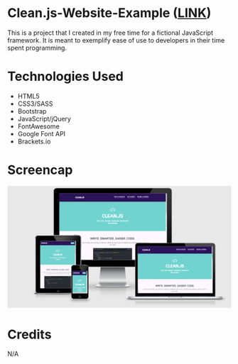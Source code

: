 # Clean.js-Website-Example (<a href="https://lauramwall.github.io/Clean.js-Website-Example/" target="_blank">LINK</a>)

This is a project that I created in my free time for a fictional JavaScript framework. It is meant to exemplify ease of use to developers in their time spent programming.

# Technologies Used

<ul>
  <li>HTML5</li>
  <li>CSS3/SASS</li>
  <li>Bootstrap</li>
  <li>JavaScript/jQuery</li>
  <li>FontAwesome</li>
  <li>Google Font API</li>
  <li>Brackets.io</li>
</ul>

# Screencap

<img src="cleanjs_preview.png">

# Credits

N/A


